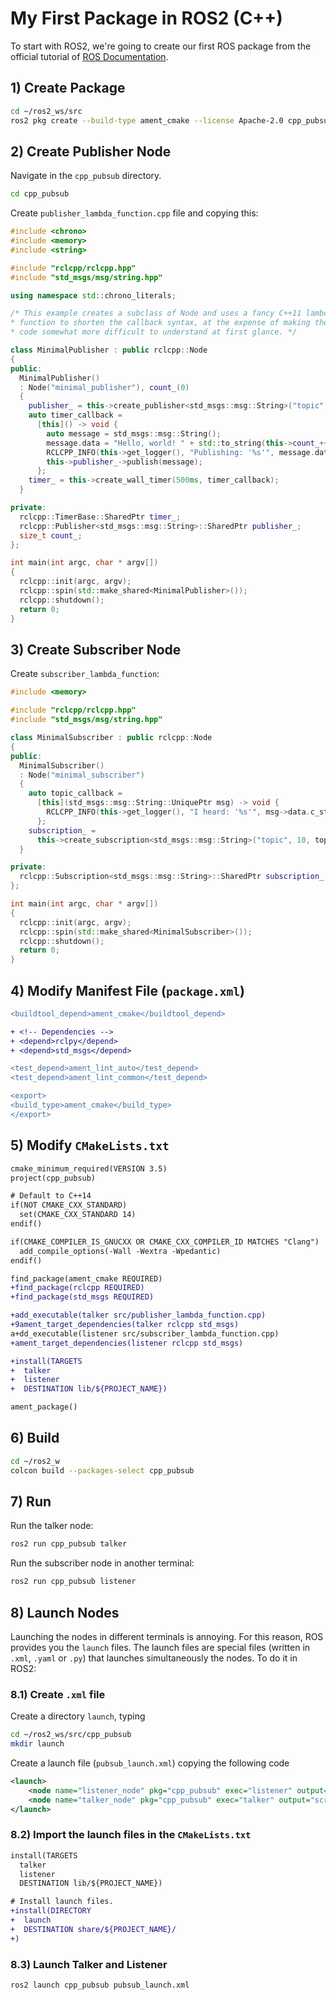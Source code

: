# My First Package in ROS2 (C++)
To start with ROS2, we're going to create our first ROS package from the official tutorial of [ROS Documentation](https://docs.ros.org/en/jazzy/Tutorials/Beginner-Client-Libraries/Writing-A-Simple-Cpp-Publisher-And-Subscriber.html).

## 1) Create Package
```bash
cd ~/ros2_ws/src
ros2 pkg create --build-type ament_cmake --license Apache-2.0 cpp_pubsub
```

## 2) Create Publisher Node
Navigate in the `cpp_pubsub` directory.
```bash
cd cpp_pubsub
```
Create `publisher_lambda_function.cpp` file and copying this:
```cpp
#include <chrono>
#include <memory>
#include <string>

#include "rclcpp/rclcpp.hpp"
#include "std_msgs/msg/string.hpp"

using namespace std::chrono_literals;

/* This example creates a subclass of Node and uses a fancy C++11 lambda
* function to shorten the callback syntax, at the expense of making the
* code somewhat more difficult to understand at first glance. */

class MinimalPublisher : public rclcpp::Node
{
public:
  MinimalPublisher()
  : Node("minimal_publisher"), count_(0)
  {
    publisher_ = this->create_publisher<std_msgs::msg::String>("topic", 10);
    auto timer_callback =
      [this]() -> void {
        auto message = std_msgs::msg::String();
        message.data = "Hello, world! " + std::to_string(this->count_++);
        RCLCPP_INFO(this->get_logger(), "Publishing: '%s'", message.data.c_str());
        this->publisher_->publish(message);
      };
    timer_ = this->create_wall_timer(500ms, timer_callback);
  }

private:
  rclcpp::TimerBase::SharedPtr timer_;
  rclcpp::Publisher<std_msgs::msg::String>::SharedPtr publisher_;
  size_t count_;
};

int main(int argc, char * argv[])
{
  rclcpp::init(argc, argv);
  rclcpp::spin(std::make_shared<MinimalPublisher>());
  rclcpp::shutdown();
  return 0;
}
```

## 3) Create Subscriber Node
Create `subscriber_lambda_function`:
```cpp
#include <memory>

#include "rclcpp/rclcpp.hpp"
#include "std_msgs/msg/string.hpp"

class MinimalSubscriber : public rclcpp::Node
{
public:
  MinimalSubscriber()
  : Node("minimal_subscriber")
  {
    auto topic_callback =
      [this](std_msgs::msg::String::UniquePtr msg) -> void {
        RCLCPP_INFO(this->get_logger(), "I heard: '%s'", msg->data.c_str());
      };
    subscription_ =
      this->create_subscription<std_msgs::msg::String>("topic", 10, topic_callback);
  }

private:
  rclcpp::Subscription<std_msgs::msg::String>::SharedPtr subscription_;
};

int main(int argc, char * argv[])
{
  rclcpp::init(argc, argv);
  rclcpp::spin(std::make_shared<MinimalSubscriber>());
  rclcpp::shutdown();
  return 0;
}
```

## 4) Modify Manifest File (`package.xml`)
```diff
<buildtool_depend>ament_cmake</buildtool_depend>

+ <!-- Dependencies -->
+ <depend>rclpy</depend>
+ <depend>std_msgs</depend>

<test_depend>ament_lint_auto</test_depend>
<test_depend>ament_lint_common</test_depend>

<export>
<build_type>ament_cmake</build_type>
</export>
```

## 5) Modify `CMakeLists.txt`
```diff
cmake_minimum_required(VERSION 3.5)
project(cpp_pubsub)

# Default to C++14
if(NOT CMAKE_CXX_STANDARD)
  set(CMAKE_CXX_STANDARD 14)
endif()

if(CMAKE_COMPILER_IS_GNUCXX OR CMAKE_CXX_COMPILER_ID MATCHES "Clang")
  add_compile_options(-Wall -Wextra -Wpedantic)
endif()

find_package(ament_cmake REQUIRED)
+find_package(rclcpp REQUIRED)
+find_package(std_msgs REQUIRED)

+add_executable(talker src/publisher_lambda_function.cpp)
+9ament_target_dependencies(talker rclcpp std_msgs)
a+dd_executable(listener src/subscriber_lambda_function.cpp)
+ament_target_dependencies(listener rclcpp std_msgs)

+install(TARGETS
+  talker
+  listener
+  DESTINATION lib/${PROJECT_NAME})

ament_package()
```

## 6) Build
```bash
cd ~/ros2_w
colcon build --packages-select cpp_pubsub
```

## 7) Run
Run the talker node:
```bash
ros2 run cpp_pubsub talker
```
Run the subscriber node in another terminal:
```bash
ros2 run cpp_pubsub listener
```

## 8) Launch Nodes
Launching the nodes in different terminals is annoying. For this reason, ROS provides you the `launch` files. The launch files are special files (written in `.xml`, `.yaml` or `.py`) that launches simultaneously the nodes. To do it in ROS2:

### 8.1) Create `.xml` file
Create a directory `launch`, typing
```bash
cd ~/ros2_ws/src/cpp_pubsub
mkdir launch
```
Create a launch file (`pubsub_launch.xml`) copying the following code
```xml
<launch>
    <node name="listener_node" pkg="cpp_pubsub" exec="listener" output="screen"/>
    <node name="talker_node" pkg="cpp_pubsub" exec="talker" output="screen"/>
</launch>
```

### 8.2) Import the launch files in the `CMakeLists.txt`
```diff
install(TARGETS
  talker
  listener
  DESTINATION lib/${PROJECT_NAME})

# Install launch files.
+install(DIRECTORY
+  launch
+  DESTINATION share/${PROJECT_NAME}/
+)
```

### 8.3) Launch Talker and Listener
```bash
ros2 launch cpp_pubsub pubsub_launch.xml
```
